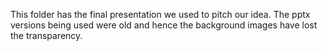 This folder has the final presentation we used to pitch our idea. The pptx versions being used were old and hence the background images have lost the transparency.
